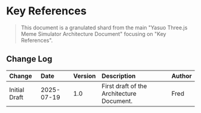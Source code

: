 # Key References

> This document is a granulated shard from the main "Yasuo Three.js Meme Simulator Architecture Document" focusing on "Key References".

## Change Log

| Change        | Date       | Version | Description                               | Author |
| :------------ | :--------- | :------ | :---------------------------------------- | :----- |
| Initial Draft | 2025-07-19 | 1.0     | First draft of the Architecture Document. | Fred   |
